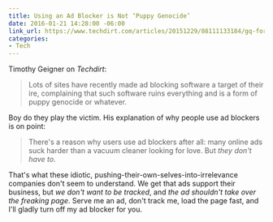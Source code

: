 ```yaml
---
title: Using an Ad Blocker is Not ‘Puppy Genocide’
date: 2016-01-21 14:28:00 -06:00
link_url: https://www.techdirt.com/articles/20151229/08111133184/gq-forbes-go-after-adblocker-users-rather-than-their-own-shitty-advertising-inventory.shtml
categories:
- Tech
---
```


Timothy Geigner on *Techdirt*:

> Lots of sites have recently made ad blocking software a target of their ire, complaining that such software ruins everything and is a form of puppy genocide or whatever.

Boy do they play the victim. His explanation of why people use ad blockers is on point: 

> There's a reason why users use ad blockers after all: many online ads suck harder than a vacuum cleaner looking for love. But *they don't have to*.

That's what these idiotic, pushing-their-own-selves-into-irrelevance companies don't seem to understand. We get that ads support their business, but *we don't want to be tracked*, and *the ad shouldn't take over the freaking page*.  Serve me an ad, don't track me, load the page fast, and I'll gladly turn off my ad blocker for you. 
